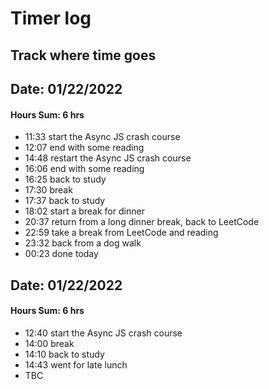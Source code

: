 # Timer log
## Track where time goes


## Date: 01/22/2022
#### Hours Sum: 6 hrs
- 11:33 start the Async JS crash course
- 12:07 end with some reading
- 14:48 restart the Async JS crash course
- 16:06 end with some reading
- 16:25 back to study
- 17:30 break
- 17:37 back to study
- 18:02 start a break for dinner
- 20:37 return from a long dinner break, back to LeetCode
- 22:59 take a break from LeetCode and reading
- 23:32 back from a dog walk
- 00:23 done today
  
## Date: 01/22/2022
#### Hours Sum: 6 hrs
- 12:40 start the Async JS crash course
- 14:00 break
- 14:10 back to study
- 14:43 went for late lunch
- TBC
